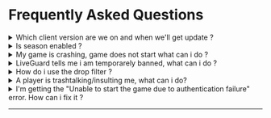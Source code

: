 # Frequently Asked Questions

<details>

<summary>Which client version are we on and when we'll get update ?</summary>

We're on the Corsair Version. We have released Corsair not long ago now we are working on Corsair version later we will start working on Reboot version.

</details>

<details>

<summary>Is season enabled ?</summary>

No, season seems enabled but it is not you can not create season characters. Even if you select season it will not create season character. Since now players start with 260 AP and 300 DP no point to have season.

</details>

<details>

<summary>My game is crashing, game does not start what can i do ?</summary>

Before contacting us here what you can do:

1. Make sure your antivirus is not blocking the game either disable it or make exceptions.
2. Close Game Launcher from system tray if it is running.
3. Go in MoonBD game folder delete Cache, Log, LiveGuard folders and the game launcher as well.
4. Go in Documents and look for MoonBDO Corsair folder then delete it.
5. Visit [**download**](https://moonbd.online/Download) page and download "_MoonBD Launcher and LiveGuard For Other Client_"
6. Delete bin64 if you have and extract it inside game folder.
7. Restart your computer then start game launcher and try to start the game.
8. If you still have the problem, close launcher again if it is still running in system tray.
9. Go into **** [**discord**](../informations/discord.md) **** and see _**#manual-patch**_ channel.
10. Download latest manual patch and extract paz files inside paz folder inside game folder.
11. Start launcher and try to start the game.
12. If you stil having problems, contact us through discord with the logs inside Log folder inside game folder (make zip).

</details>

<details>

<summary>LiveGuard tells me i am temporarely banned, what can i do ?</summary>

Check if you have macro apps running like mouse or keyboard, if so close them and try after 10 minutes. If the problem continues contact us through discord.

</details>

<details>

<summary>How do i use the drop filter ?</summary>

Drop filter currently not working**.**

</details>

<details>

<summary>A player is trashtalking/insulting me, what can i do?</summary>

Chill out, take a screenshot and send it through discord with a DM to one of the GMs then you can block that player or you can create a player [_report ticket_](../informations/discord.md#support-ticket-system).

</details>

<details>

<summary>I'm getting the "Unable to start the game due to authentication failure" error. How can i fix it ?</summary>

1. [Click Here and Download](https://drive.google.com/file/d/19kdDzSm3kTHf0h2gTQP9lgOu6hQM8YUs/view?usp=sharing)
2. Close your launcher in system tray.
3. Go to your game folder and delete Bin64 folder. If you can not due to Windows error "File already being used" then restart your pc and delete it.
4. Extract the downloaded file inside game folder.

</details>

****
